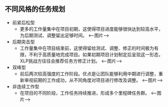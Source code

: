 ## 不同风格的任务规划
* 前紧后松型  
	* 更多的工作量集中在项目初期，这使得项目进度能够很快达到较高水平，为后期测试、调整留出足够时间。
<--图片-->
* 后期突击型
	* 工作量集中在项目结束前，这使得留给测试、调整、修正的时间极为有限，不利于高质量地完成项目。如果初期项目计划制定后呈现这一形态，XLP挑战方往往会推荐任务方修正计划。
<--图片-->
* 双峰型
	* 前后两次较高强度的工作阶段。优点是让团队能够利用中期进行调整，重新审视前期的工作成功，从不同角度对项目进行修改及调整。
<--图片-->
* 非连续工作型
	* 在项目的不同阶段，工作任务持续推进，形成多个里程碑任务群。
<--图片-->

